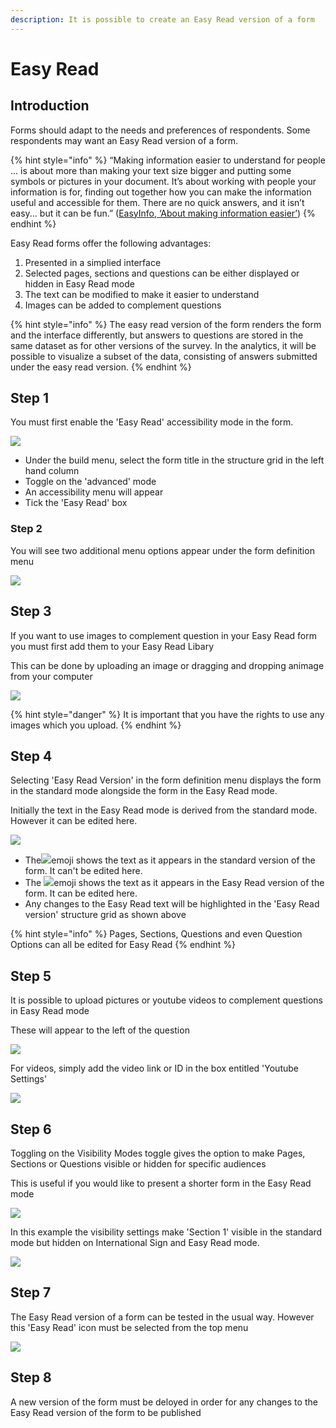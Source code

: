 ```yaml
---
description: It is possible to create an Easy Read version of a form
---
```


# Easy Read

## Introduction

Forms should adapt to the needs and preferences of respondents.  Some respondents may want an Easy Read version of a form. &#x20;

{% hint style="info" %}
“Making information easier to understand for people ... is about more than making your text size bigger and putting some symbols or pictures in your document.  It’s about working with people your information is for, finding out together how you can make the information useful and accessible for them. There are no quick answers, and it isn’t easy... but it can be fun.” ([EasyInfo, ‘About making information easier’](https://assets.publishing.service.gov.uk/government/uploads/system/uploads/attachment\_data/file/215923/dh\_121927.pdf))
{% endhint %}

Easy Read forms offer the following advantages:

1. Presented in a simplied interface
2. Selected pages, sections and questions can be either displayed or hidden in Easy Read mode
3. The text can be modified to make it easier to understand
4. Images can be added to complement questions

{% hint style="info" %}
The easy read version of the form renders the form and the interface differently, but answers to questions are stored in the same dataset as for other versions of the survey. In the analytics, it will be possible to visualize a subset of the data, consisting of answers submitted under the easy read version.
{% endhint %}

## Step 1

You must first enable the 'Easy Read' accessibility mode in the form.  &#x20;

![](<../../.gitbook/assets/image (308).png>)

* Under the build menu, select the form title in the structure grid in the left hand column
* Toggle on the 'advanced' mode
* An accessibility menu will appear
* Tick the 'Easy Read' box

### Step 2

You will see two additional menu options appear under the form definition menu

![](<../../.gitbook/assets/image (317).png>)

## Step 3

If you want to use images to complement question in your Easy Read form you must first add them to your Easy Read Libary

This can be done by uploading an image or dragging and dropping animage from your computer

![](<../../.gitbook/assets/image (298).png>)

{% hint style="danger" %}
It is important that you have the rights to use any images which you upload. &#x20;
{% endhint %}

## Step 4

Selecting 'Easy Read Version' in the form definition menu displays the form in the standard mode alongside the form in the Easy Read mode.

Initially the text in the Easy Read mode is derived from the standard mode.  However it can be edited here.

![](<../../.gitbook/assets/image (307).png>)

* The![](<../../.gitbook/assets/image (302) (1).png>)emoji shows the text as it appears in the standard version of the form.  It can't be edited here.
* The ![](<../../.gitbook/assets/image (309) (1) (1).png>)emoji shows the text as it appears in the Easy Read version of the form.  It can be edited here.
* Any changes to the Easy Read text will be highlighted in the 'Easy Read version' structure grid as shown above

{% hint style="info" %}
Pages, Sections, Questions and even Question Options can all be edited for Easy Read&#x20;
{% endhint %}

## Step 5

It is possible to upload pictures or youtube videos to complement questions in Easy Read mode

These will appear to the left of the question&#x20;

![](<../../.gitbook/assets/image (313).png>)



For videos, simply add the video link or ID in the box entitled 'Youtube Settings'

![](<../../.gitbook/assets/image (303).png>)

## Step 6

Toggling on the Visibility Modes toggle gives the option to make Pages, Sections or Questions visible or hidden for specific audiences

This is useful if you would like to present a shorter form in the Easy Read mode&#x20;

![](<../../.gitbook/assets/image (307) (1).png>)

In this example the visibility settings make 'Section 1' visible in the standard mode but hidden on International Sign and Easy Read mode. &#x20;

![](<../../.gitbook/assets/image (308) (1).png>)

## Step 7

The Easy Read version of a form can be tested in the usual way.  However this 'Easy Read' icon must be selected from the top menu

![](<../../.gitbook/assets/image (316).png>)

## Step 8

A new version of the form must be deloyed in order for any changes to the Easy Read version of the form to be published

